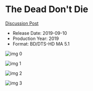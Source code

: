 # The Dead Don't Die

[Discussion Post](https://www.avsforum.com/threads/bass-eq-for-filtered-movies.2995212/post-58508754)

* Release Date: 2019-09-10
* Production Year: 2019
* Format: BD/DTS-HD MA 5.1

![img 0](https://i.imgur.com/dKfjRr7.jpg)

![img 1](https://i.imgur.com/yVzseDF.png)

![img 2](https://i.imgur.com/82oWu9f.jpg)

![img 3](https://i.imgur.com/wIKuRHz.png)

